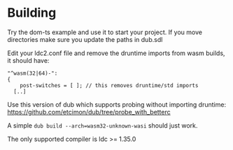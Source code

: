 # Building

Try the dom-ts example and use it to start your project. If you move directories make sure you update the paths in dub.sdl

Edit your ldc2.conf file and remove the druntime imports from wasm builds, it should have:

```
"^wasm(32|64)-":
{
    post-switches = [ ]; // this removes druntime/std imports
  [..]
```

Use this version of dub which supports probing without importing druntime: https://github.com/etcimon/dub/tree/probe_with_betterc

A simple `dub build --arch=wasm32-unknown-wasi` should just work.

The only supported compiler is ldc >= 1.35.0
